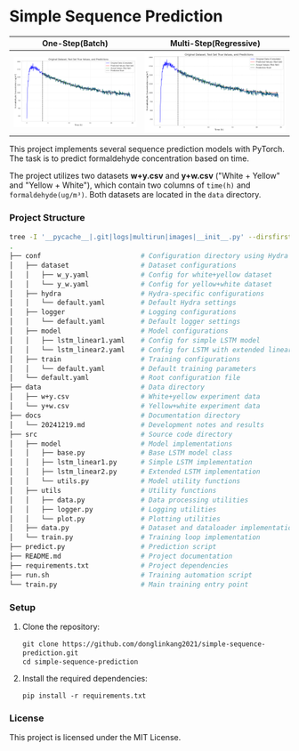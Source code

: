 # Simple Sequence Prediction

| One-Step(Batch) | Multi-Step(Regressive) |
|:---------------:|:-----------------------:|
| ![alt](lstm_predict_batch_y_w.png) | ![alt](lstm_predict_regressive_y_w.png) |

This project implements several sequence prediction models with PyTorch. The task is to predict formaldehyde concentration based on time.

The project utilizes two datasets **w+y.csv** and **y+w.csv** ("White + Yellow" and "Yellow + White"), which contain two columns of  `time(h)` and `formaldehyde(ug/m³)`. Both datasets are located in the `data` directory.

### Project Structure

```bash
tree -I '__pycache__|.git|logs|multirun|images|__init__.py' --dirsfirst
.
├── conf                         # Configuration directory using Hydra
│   ├── dataset                  # Dataset configurations
│   │   ├── w_y.yaml             # Config for white+yellow dataset
│   │   └── y_w.yaml             # Config for yellow+white dataset
│   ├── hydra                    # Hydra-specific configurations
│   │   └── default.yaml         # Default Hydra settings
│   ├── logger                   # Logging configurations
│   │   └── default.yaml         # Default logger settings
│   ├── model                    # Model configurations
│   │   ├── lstm_linear1.yaml    # Config for simple LSTM model
│   │   └── lstm_linear2.yaml    # Config for LSTM with extended linear layers
│   ├── train                    # Training configurations
│   │   └── default.yaml         # Default training parameters
│   └── default.yaml             # Root configuration file
├── data                         # Data directory
│   ├── w+y.csv                  # White+yellow experiment data
│   └── y+w.csv                  # Yellow+white experiment data
├── docs                         # Documentation directory
│   └── 20241219.md              # Development notes and results
├── src                          # Source code directory
│   ├── model                    # Model implementations
│   │   ├── base.py              # Base LSTM model class
│   │   ├── lstm_linear1.py      # Simple LSTM implementation
│   │   ├── lstm_linear2.py      # Extended LSTM implementation
│   │   └── utils.py             # Model utility functions
│   ├── utils                    # Utility functions
│   │   ├── data.py              # Data processing utilities
│   │   ├── logger.py            # Logging utilities
│   │   └── plot.py              # Plotting utilities
│   ├── data.py                  # Dataset and dataloader implementations
│   └── train.py                 # Training loop implementation
├── predict.py                   # Prediction script
├── README.md                    # Project documentation
├── requirements.txt             # Project dependencies
├── run.sh                       # Training automation script
└── train.py                     # Main training entry point
```

### Setup

1. Clone the repository:
   ```
   git clone https://github.com/donglinkang2021/simple-sequence-prediction.git
   cd simple-sequence-prediction
   ```

2. Install the required dependencies:
   ```
   pip install -r requirements.txt
   ```

### License

This project is licensed under the MIT License.
